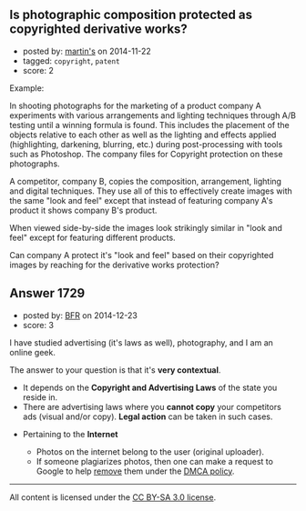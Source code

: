 ## Is photographic composition protected as copyrighted derivative works?

- posted by: [martin's](https://stackexchange.com/users/280544/martin-s) on 2014-11-22
- tagged: `copyright`, `patent`
- score: 2

<p>Example:</p>

<p>In shooting photographs for the marketing of a product company A experiments with various arrangements and lighting techniques through A/B testing until a winning formula is found.  This includes the placement of the objects relative to each other as well as the lighting and effects applied (highlighting, darkening, blurring, etc.) during post-processing with tools such as Photoshop.  The company files for Copyright protection on these photographs.</p>

<p>A competitor, company B, copies the composition, arrangement, lighting and digital techniques.  They use all of this to effectively create images with the same "look and feel" except that instead of featuring company A's product it shows company B's product.</p>

<p>When viewed side-by-side the images look strikingly similar in "look and feel" except for featuring different products.</p>

<p>Can company A protect it's "look and feel" based on their copyrighted images by reaching for the derivative works protection?</p>



## Answer 1729

- posted by: [BFR](https://stackexchange.com/users/5527090/bfr) on 2014-12-23
- score: 3

<p>I have studied advertising (it's laws as well), photography, and I am an online geek.</p>

<p>The answer to your question is that it's <strong>very contextual</strong>.</p>

<ul>
<li>It depends on the <strong>Copyright and Advertising Laws</strong> of the state you reside in.</li>
<li>There are advertising laws where you <strong>cannot copy</strong> your competitors ads (visual and/or copy). <strong>Legal action</strong> can be taken in such cases.</li>
<li><p>Pertaining to the <strong>Internet</strong></p>

<ul>
<li>Photos on the internet belong to the user (original uploader).</li>
<li>If someone plagiarizes photos, then one can make a request to Google to help <a href="https://support.google.com/legal/troubleshooter/1114905?hl=en" rel="nofollow">remove</a> them under the <a href="https://support.google.com/legal/answer/1120734?rd=2" rel="nofollow">DMCA policy</a>.</li>
</ul></li>
</ul>




---

All content is licensed under the [CC BY-SA 3.0 license](https://creativecommons.org/licenses/by-sa/3.0/).
